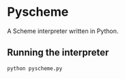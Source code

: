 # Pyscheme

A Scheme interpreter written in Python.

## Running the interpreter

```
python pyscheme.py
```
